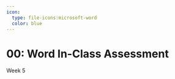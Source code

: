 ```yaml
---
icon:
  type: file-icons:microsoft-word
  color: blue
---
```

# 00: Word In-Class Assessment 

Week 5